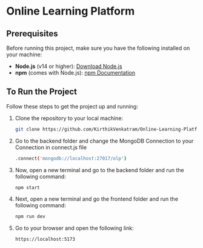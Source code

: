 # Online Learning Platform 

## Prerequisites

Before running this project, make sure you have the following installed on your machine:

- **Node.js** (v14 or higher): [Download Node.js](https://nodejs.org/)
- **npm** (comes with Node.js): [npm Documentation](https://docs.npmjs.com/)

## To Run the Project

Follow these steps to get the project up and running:

1. Clone the repository to your local machine:
   ```bash
   git clone https://github.com/KirthikVenkatram/Online-Learning-Platform.git
2. Go to the backend folder and change the MongoDB Connection to your Connection in connect.js file
   ```bash
   .connect('mongodb://localhost:27017/olp')
2. Now, open a new terminal and go to the backend folder and run the following command:
   ```bash
   npm start
3. Next, open a new terminal and go the frontend folder and run the following command:
   ```bash
   npm run dev
4. Go to your browser and open the following link:
   ```bash
   https://localhost:5173
